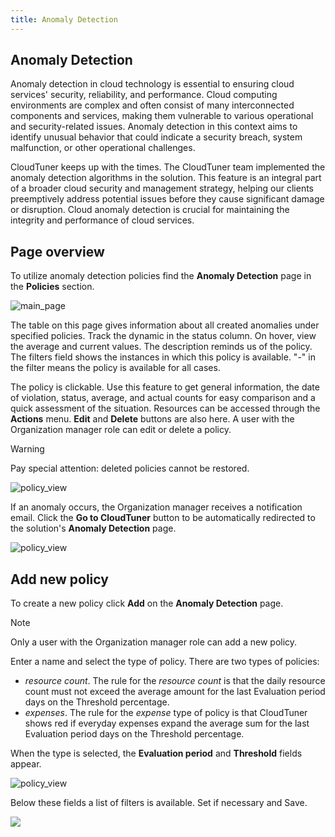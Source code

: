 ```yaml
---
title: Anomaly Detection
---
```


## Anomaly Detection

Anomaly detection in cloud technology is essential to ensuring cloud services' security, reliability, and performance. Cloud computing environments are complex and often consist of many interconnected components and services, making them vulnerable to various operational and security-related issues. Anomaly detection in this context aims to identify unusual behavior that could indicate a security breach, system malfunction, or other operational challenges.

CloudTuner keeps up with the times. The CloudTuner team implemented the anomaly detection algorithms in the solution. This feature is an integral part of a broader cloud security and management strategy, helping our clients preemptively address potential issues before they cause significant damage or disruption. Cloud anomaly detection is crucial for maintaining the integrity and performance of cloud services.

## Page overview

To utilize anomaly detection policies find the **Anomaly Detection** page in the **Policies** section.

![main_page](https://hystax.com/documentation/optscale/_static/screens/anomaly_detection/main_page.png)

The table on this page gives information about all created anomalies under specified policies. Track the dynamic in the status column. On hover, view the average and current values. The description reminds us of the policy. The filters field shows the instances in which this policy is available. "-" in the filter means the policy is available for all cases.

The policy is clickable. Use this feature to get general information, the date of violation, status, average, and actual counts for easy comparison and a quick assessment of the situation. Resources can be accessed through the **Actions** menu. **Edit** and **Delete** buttons are also here. A user with the Organization manager role can edit or delete a policy.

Warning

Pay special attention: deleted policies cannot be restored.

![policy_view](https://hystax.com/documentation/optscale/_static/screens/anomaly_detection/page_overview.png)

If an anomaly occurs, the Organization manager receives a notification email. Click the **Go to CloudTuner** button to be automatically redirected to the solution's **Anomaly Detection** page.

![policy_view](https://hystax.com/documentation/optscale/_static/screens/anomaly_detection/alert_in_email.png)

## Add new policy

To create a new policy click **Add** on the **Anomaly Detection** page.

Note

Only a user with the Organization manager role can add a new policy.

Enter a name and select the type of policy. There are two types of policies:

- *resource count*. The rule for the *resource count* is that the daily resource count must not exceed the average amount for the last Evaluation period days on the Threshold percentage.
- *expenses*. The rule for the *expense* type of policy is that CloudTuner shows red if everyday expenses expand the average sum for the last Evaluation period days on the Threshold percentage.

When the type is selected, the **Evaluation period** and **Threshold** fields appear.

![policy_view](https://hystax.com/documentation/optscale/_static/screens/anomaly_detection/evaluation_period_threshold.png)

Below these fields a list of filters is available. Set if necessary and Save.

![](https://hystax.com/documentation/optscale/images/snipp4.svg)